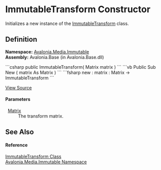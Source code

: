 # ImmutableTransform Constructor


Initializes a new instance of the <a href="T_Avalonia_Media_Immutable_ImmutableTransform">ImmutableTransform</a> class.



## Definition
**Namespace:** <a href="N_Avalonia_Media_Immutable">Avalonia.Media.Immutable</a>  
**Assembly:** Avalonia.Base (in Avalonia.Base.dll)

<Tabs groupId="api-code-preview">
<TabItem value="csharp" label="C#">
```csharp
public ImmutableTransform(
	Matrix matrix
)
```
</TabItem>
<TabItem value="vb" label="VB">
```vb
Public Sub New ( 
	matrix As Matrix
)
```
</TabItem>
<TabItem value="fsharp" label="F#">
```fsharp
new : 
        matrix : Matrix -> ImmutableTransform
```
</TabItem>
</Tabs>



<a href="https://github.com/AvaloniaUI/Avalonia/tree/master/src/Avalonia.Base/Media/Immutable/ImmutableTransform.cs#L16" title="View the source code">View Source</a>



#### Parameters
<dl><dt>  <a href="T_Avalonia_Matrix">Matrix</a></dt><dd>The transform matrix.</dd></dl>

## See Also


#### Reference
<a href="T_Avalonia_Media_Immutable_ImmutableTransform">ImmutableTransform Class</a>  
<a href="N_Avalonia_Media_Immutable">Avalonia.Media.Immutable Namespace</a>  


